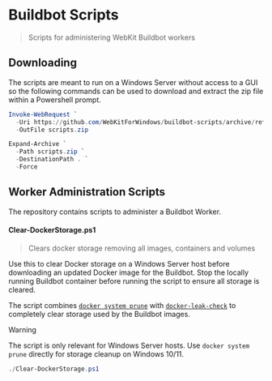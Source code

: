 # Buildbot Scripts
> Scripts for administering WebKit Buildbot workers

## Downloading
The scripts are meant to run on a Windows Server without access to a GUI so the
following commands can be used to download and extract the zip file within a
Powershell prompt.

```powershell
Invoke-WebRequest `
  -Uri https://github.com/WebKitForWindows/buildbot-scripts/archive/refs/heads/main.zip `
  -OutFile scripts.zip

Expand-Archive `
  -Path scripts.zip `
  -DestinationPath . `
  -Force
```

## Worker Administration Scripts
The repository contains scripts to administer a Buildbot Worker.

#### Clear-DockerStorage.ps1
> Clears docker storage removing all images, containers and volumes

Use this to clear Docker storage on a Windows Server host before downloading an
updated Docker image for the Buildbot. Stop the locally running Buildbot
container before running the script to ensure all storage is cleared.

The script combines
[`docker system prune`](https://docs.docker.com/reference/cli/docker/system/prune)
with [`docker-leak-check`](https://github.com/lowenna/docker-leak-check) to
completely clear storage used by the Buildbot images.

> [!WARNING]  
> The script is only relevant for Windows Server hosts. Use
> `docker system prune` directly for storage cleanup on Windows 10/11.

```powershell
./Clear-DockerStorage.ps1
```
